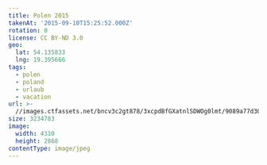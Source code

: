 ```yaml
---
title: Polen 2015
takenAt: '2015-09-10T15:25:52.000Z'
rotation: 0
license: CC BY-ND 3.0
geo:
  lat: 54.135833
  lng: 19.395666
tags:
  - polen
  - poland
  - urlaub
  - vacation
url: >-
  //images.ctfassets.net/bncv3c2gt878/3xcpdBfGXatnlSDWOg0lmt/9089a77d30f9ecb382f1deca6062466a/polen-2015_25324950294_o
size: 3234783
image:
  width: 4310
  height: 2868
contentType: image/jpeg
---
```


